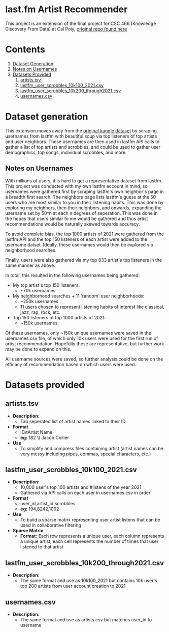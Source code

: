 # last.fm Artist Recommender

This project is an extension of the final project for CSC 466 (Knowledge Discovery From Data) at Cal Poly, [original repo found here](https://github.com/abarbieu/music-recommender)

# Contents

1. [Dataset Generation](#dataset-generation)
2. [Notes on Usernames](#notes-on-usernames)
3. [Datasets Provided](#datasets-provided)
    1. [artists.tsv](#artiststsv)
    2. [lastfm_user_scrobbles_10k100_2021.csv](#lastfmuserscrobbles10k1002021csv)
    3. [lastfm_user_scrobbles_10k200_through2021.csv](#lastfmuserscrobbles10k200through2021csv)
    4. [usernames.csv](#usernamescsv)



# Dataset generation

This extension moves away from the [original kaggle dataset](https://www.kaggle.com/pcbreviglieri/lastfm-music-artist-scrobbles) by scraping usernames from lastfm with beautiful soup via top listeners of top artists and user neighbors. These usernames are then used in lastfm API calls to gather a list of top artists and scrobbles, and could be used to gather user demographics, top songs, individual scrobbles, and more.

## Notes on Usernames

With millions of users, it is hard to get a representative dataset from lastfm. This project was conducted with my own lastfm account in mind, so usernames were gathered first by scraping lastfm's own neighbor's page in a breadth first search. The neighbors page lists lastfm's guess at the 50 users who are most similar to you in their listening habits. This was done by exploring my neighbors, then their neighbors, and onwards, expanding the username set by 50^n at each n degrees of seperation. This was done in the hopes that users similar to me would be gathered and thus artist recommendations would be naturally skewed towards accuracy.

To avoid complete bias, the top 1000 artists of 2021 were gathered from the lastfm API and the top 150 listeners of each artist were added to the username datset. Ideally, these usernames would then be explored via neighborhood searches.

Finally, users were also gathered via my top 833 artist's top listeners in the same manner as above.

In total, this resulted in the following usernames being gathered:

* My top artist's top 150 listeners:
    * ~70k usernames
* My neighborhood searches + 11 'random' user neighborhoods:
    * ~250k usernames
    * 11 users chosen to represent listening habits of interest like classical, jazz, rap, rock, etc.
* Top 150 listeners of top 1000 artists of 2021:
    * ~150k usernames

Of these usernames, only ~150k unique usernames were saved in the usernames.csv file, of which only 10k users were used for the first run of artist recommendation. Hopefully these are representative, but further work may be done to expand on this.

All username sources were saved, so further analysis could be done on the efficacy of recommendation based on which users were used.

# Datasets provided

## artists.tsv

* **Description:**
    * Tab seperated list of artist names linked to their ID
* **Format**
    * ID\tArtist Name
    * **eg:** 182 \t Jacob Collier
* **Use**
    * To simplify and compress files containing artist (artist names can be very messy including pipes, commas, special characters, etc.)

## lastfm_user_scrobbles_10k100_2021.csv

* **Description:**
    * 10,000 user's top 100 artists and #listens of the year 2021
    * Gathered via API calls on each user in usernames.csv in order
* **Format**
    * user_id,artist_id,scrobbles
    * **eg:** 194,8242,1002
* **Use**
    * To build a sparse matrix representing user artist listens that can be used in collaborative filtering
* **Sparse Matrix**
    * **Format:** Each row represents a unique user, each column represents a unique artist, each cell represents the number of times that user listened to that artist

## lastfm_user_scrobbles_10k200_through2021.csv

* **Description:**
    * The same format and use as 10k100_2021 but contains 10k user's top 200 artists from user account creation to 2021

## usernames.csv

* **Description:**
    * The same format and use as artists.csv but matches user_id to username